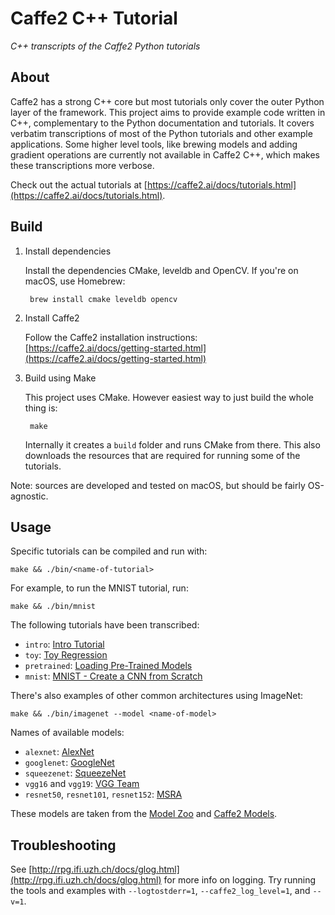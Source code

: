 # Caffe2 C++ Tutorial

*C++ transcripts of the Caffe2 Python tutorials*


## About

Caffe2 has a strong C++ core but most tutorials only cover the outer Python layer of the framework. This project aims to provide example code written in C++, complementary to the Python documentation and tutorials. It covers verbatim transcriptions of most of the Python tutorials and other example applications. Some higher level tools, like brewing models and adding gradient operations are currently not available in Caffe2 C++, which makes these transcriptions more verbose.

Check out the actual tutorials at [https://caffe2.ai/docs/tutorials.html](https://caffe2.ai/docs/tutorials.html).


## Build

1. Install dependencies

    Install the dependencies CMake, leveldb and OpenCV. If you're on macOS, use Homebrew:

        brew install cmake leveldb opencv

2. Install Caffe2

    Follow the Caffe2 installation instructions: [https://caffe2.ai/docs/getting-started.html](https://caffe2.ai/docs/getting-started.html)

3. Build using Make

    This project uses CMake. However easiest way to just build the whole thing is:

        make

    Internally it creates a `build` folder and runs CMake from there. This also downloads the resources that are required for running some of the tutorials.

Note: sources are developed and tested on macOS, but should be fairly OS-agnostic.


## Usage

Specific tutorials can be compiled and run with:

    make && ./bin/<name-of-tutorial>

For example, to run the MNIST tutorial, run:

    make && ./bin/mnist

The following tutorials have been transcribed:

* `intro`: [Intro Tutorial](https://caffe2.ai/docs/intro-tutorial.html)
* `toy`: [Toy Regression](https://caffe2.ai/docs/tutorial-toy-regression.html)
* `pretrained`: [Loading Pre-Trained Models](https://caffe2.ai/docs/tutorial-loading-pre-trained-models.html)
* `mnist`: [MNIST - Create a CNN from Scratch](https://caffe2.ai/docs/tutorial-MNIST.html)

There's also examples of other common architectures using ImageNet:

    make && ./bin/imagenet --model <name-of-model>

Names of available models:

* `alexnet`: [AlexNet](https://github.com/BVLC/caffe/tree/master/models/bvlc_alexnet)
* `googlenet`: [GoogleNet](https://github.com/BVLC/caffe/tree/master/models/bvlc_googlenet)
* `squeezenet`: [SqueezeNet](https://github.com/DeepScale/SqueezeNet)
* `vgg16` and `vgg19`: [VGG Team](http://www.robots.ox.ac.uk/~vgg/research/very_deep/)
* `resnet50`, `resnet101`, `resnet152`: [MSRA](https://github.com/KaimingHe/deep-residual-networks)

These models are taken from the [Model Zoo](https://github.com/caffe2/caffe2/wiki/Model-Zoo) and [Caffe2 Models](https://github.com/leonardvandriel/caffe2_models).

## Troubleshooting

See [http://rpg.ifi.uzh.ch/docs/glog.html](http://rpg.ifi.uzh.ch/docs/glog.html) for more info on logging. Try running the tools and examples with `--logtostderr=1`, `--caffe2_log_level=1`, and `--v=1`.
